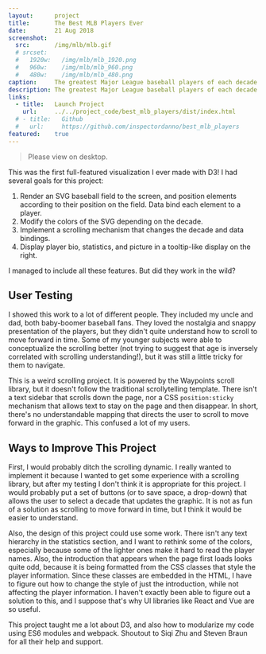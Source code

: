 ```yaml
---
layout:      project
title:       The Best MLB Players Ever
date:        21 Aug 2018
screenshot:
  src:       /img/mlb/mlb.gif
  # srcset:
  #   1920w:   /img/mlb/mlb_1920.png
  #   960w:    /img/mlb/mlb_960.png
  #   480w:    /img/mlb/mlb_480.png
caption:     The greatest Major League baseball players of each decade.
description: The greatest Major League baseball players of each decade.
links:
  - title:   Launch Project
    url:     ../../project_code/best_mlb_players/dist/index.html
  # - title:   Github
  #   url:     https://github.com/inspectordanno/best_mlb_players
featured:    true
---
```

>Please view on desktop.

This was the first full-featured visualization I ever made with D3! I had several goals for this project:
1. Render an SVG baseball field to the screen, and position elements according to their position on the field. Data bind each element to a player.
2. Modify the colors of the SVG depending on the decade.
3. Implement a scrolling mechanism that changes the decade and data bindings.
4. Display player bio, statistics, and picture in a tooltip-like display on the right.

I managed to include all these features. But did they work in the wild?

## User Testing
I showed this work to a lot of different people. They included my uncle and dad, both baby-boomer baseball fans. They loved the nostalgia and snappy presentation of the players, but they didn't quite understand how to scroll to move forward in time. Some of my younger subjects were able to conceptualize the scrolling better (not trying to suggest that age is inversely correlated with scrolling understanding!), but it was still a little tricky for them to navigate.

This is a weird scrolling project. It is powered by the Waypoints scroll library, but it doesn't follow the traditional scrollytelling template. There isn't a text sidebar that scrolls down the page, nor a CSS ```position:sticky``` mechanism that allows text to stay on the page and then disappear. In short, there's no understandable mapping that directs the user to scroll to move forward in the graphic. This confused a lot of my users.

## Ways to Improve This Project
First, I would probably ditch the scrolling dynamic. I really wanted to implement it because I wanted to get some experience with a scrolling library, but after my testing I don't think it is appropriate for this project. I would probably put a set of buttons (or to save space, a drop-down) that allows the user to select a decade that updates the graphic. It is not as fun of a solution as scrolling to move forward in time, but I think it would be easier to understand.

Also, the design of this project could use some work. There isn't any text hierarchy in the statistics section, and I want to rethink some of the colors, especially because some of the lighter ones make it hard to read the player names. Also, the introduction that appears when the page first loads looks quite odd, because it is being formatted from the CSS classes that style the player information. Since these classes are embedded in the HTML, I have to figure out how to change the style of just the introduction, while not affecting the player information. I haven't exactly been able to figure out a solution to this, and I suppose that's why UI libraries like React and Vue are so useful.

This project taught me a lot about D3, and also how to modularize my code using ES6 modules and webpack. Shoutout to Siqi Zhu and Steven Braun for all their help and support.


